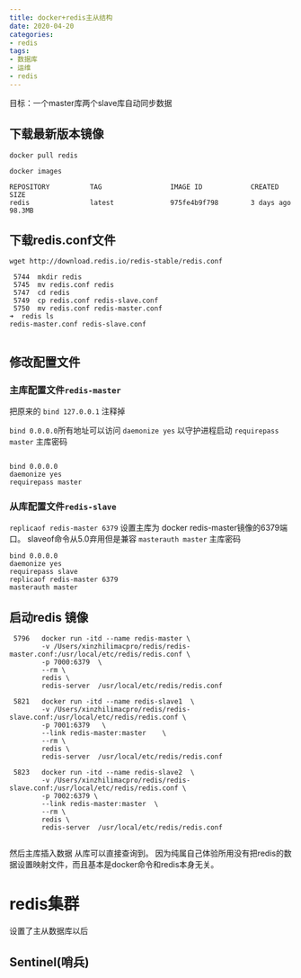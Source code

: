 ```yaml
---
title: docker+redis主从结构
date: 2020-04-20
categories:
- redis
tags:
- 数据库
- 运维
- redis
---
```


目标：一个master库两个slave库自动同步数据

<!--more--> 

## 下载最新版本镜像

```
docker pull redis

docker images

REPOSITORY          TAG                 IMAGE ID            CREATED             SIZE
redis               latest              975fe4b9f798        3 days ago          98.3MB

```

## 下载redis.conf文件


```
wget http://download.redis.io/redis-stable/redis.conf

 5744  mkdir redis
 5745  mv redis.conf redis
 5747  cd redis
 5749  cp redis.conf redis-slave.conf
 5750  mv redis.conf redis-master.conf
➜  redis ls
redis-master.conf redis-slave.conf
 
```

## 修改配置文件

### 主库配置文件`redis-master`

把原来的 `bind 127.0.0.1` 注释掉

`bind 0.0.0.0`所有地址可以访问
`daemonize yes` 以守护进程启动
`requirepass master` 主库密码

```

bind 0.0.0.0    
daemonize yes
requirepass master

```

### 从库配置文件`redis-slave`

`replicaof redis-master 6379` 设置主库为 docker redis-master镜像的6379端口。 slaveof命令从5.0弃用但是兼容
`masterauth master` 主库密码

```
bind 0.0.0.0
daemonize yes
requirepass slave
replicaof redis-master 6379
masterauth master

```

## 启动redis 镜像 

```
 5796   docker run -itd --name redis-master \
        -v /Users/xinzhilimacpro/redis/redis-master.conf:/usr/local/etc/redis/redis.conf \
        -p 7000:6379  \
        --rm \
        redis \
        redis-server  /usr/local/etc/redis/redis.conf 

 5821   docker run -itd --name redis-slave1  \
        -v /Users/xinzhilimacpro/redis/redis-slave.conf:/usr/local/etc/redis/redis.conf \
        -p 7001:6379   \
        --link redis-master:master    \
        --rm \
        redis \
        redis-server  /usr/local/etc/redis/redis.conf
 
 5823   docker run -itd --name redis-slave2  \  
        -v /Users/xinzhilimacpro/redis/redis-slave.conf:/usr/local/etc/redis/redis.conf \
        -p 7002:6379 \
        --link redis-master:master  \
        --rm \
        redis \
        redis-server  /usr/local/etc/redis/redis.conf
 
```

然后主库插入数据 从库可以直接查询到。
因为纯属自己体验所用没有把redis的数据设置映射文件，而且基本是docker命令和redis本身无关。


# redis集群 

设置了主从数据库以后

## Sentinel(哨兵)

